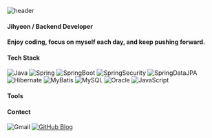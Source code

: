 [capsule-render]: # (capsule-render, header)
![header](https://capsule-render.vercel.app/api?type=transparent&height=40&section=header&text=Jihyeon%20Kwon&fontColor=a7a49d&fontSize=32&animation=fadeIn&fontAlign=12.5&fontAlignY=65)

#### Jihyeon / Backend Developer

#### Enjoy coding, focus on myself each day, and keep pushing forward.

#### **Tech Stack**
![Java](https://img.shields.io/badge/Java-437291?style=flat&logo=openjdk&logoColor=white)
![Spring](https://img.shields.io/badge/Spring-6DB33F?style=flat&logo=Spring&logoColor=white)
![SpringBoot](https://img.shields.io/badge/SpringBoot-6DB33F?style=flat&logo=SpringBoot&logoColor=white)
![SpringSecurity](https://img.shields.io/badge/SpringSecurity-6DB33F?style=flat&logo=SpringSecurity&logoColor=white)
![SpringDataJPA](https://img.shields.io/badge/SpringDataJPA-6DB33F?style=flat&logo=Spring&logoColor=white)  
![Hibernate](https://img.shields.io/badge/Hibernate-59666C?style=flat&logo=Hibernate&logoColor=white)
![MyBatis](https://img.shields.io/badge/MyBatis-372b2b?style=flat)
![MySQL](https://img.shields.io/badge/MySQL-4479A1?style=flat&logo=MySQL&logoColor=white)
![Oracle](https://img.shields.io/badge/Oracle-F80000?style=flat&logo=oracle&logoColor=white)
![JavaScript](https://img.shields.io/badge/JavaScript-F7DF1E?style=flat&logo=JavaScript&logoColor=white)

#### **Tools**

#### **Contect**
![Gmail](https://img.shields.io/badge/victory.jihyeon@gmail.com-EA4335?style=flat&logo=Gmail&logoColor=white) 
<a href="https://kwontory.github.io/">
![GitHub Blog](https://img.shields.io/badge/Blog-181717?style=flat&logo=GitHub&logoColor=white?link=https://kwontory.github.io/)
</a>

